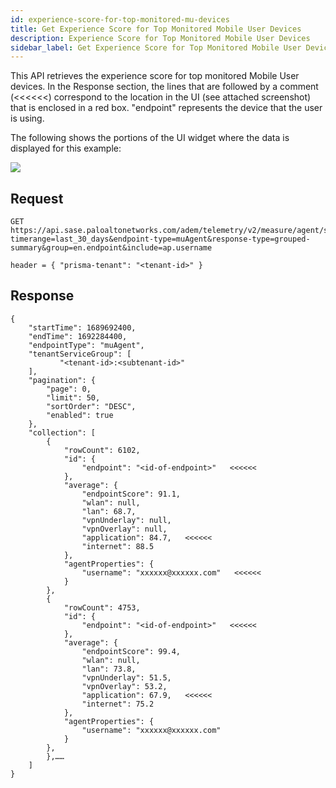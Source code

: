 ```yaml
---
id: experience-score-for-top-monitored-mu-devices
title: Get Experience Score for Top Monitored Mobile User Devices
description: Experience Score for Top Monitored Mobile User Devices
sidebar_label: Get Experience Score for Top Monitored Mobile User Devices
---
```


This API retrieves the experience score for top monitored Mobile User devices. In the Response section, the lines that are followed by a comment (<<<<<<) correspond to the location in the UI (see attached screenshot) that is enclosed in a red box. "endpoint" represents the device that the user is using.

The following shows the portions of the UI widget where the data is displayed for this example:

![](/sase/img/adem/DOCS-3760-exp-score-for-top-monitored-mu-devices.png)


## Request

    GET https://api.sase.paloaltonetworks.com/adem/telemetry/v2/measure/agent/score?timerange=last_30_days&endpoint-type=muAgent&response-type=grouped-summary&group=en.endpoint&include=ap.username
     
    header = { "prisma-tenant": "<tenant-id>" }


## Response

    {
        "startTime": 1689692400,
        "endTime": 1692284400,
        "endpointType": "muAgent",
        "tenantServiceGroup": [
               "<tenant-id>:<subtenant-id>"   
        ],
        "pagination": {
            "page": 0,
            "limit": 50,
            "sortOrder": "DESC",
            "enabled": true
        },
        "collection": [
            {
                "rowCount": 6102,
                "id": {
                    "endpoint": "<id-of-endpoint>"   <<<<<<
                },
                "average": {
                    "endpointScore": 91.1,
                    "wlan": null,
                    "lan": 68.7,
                    "vpnUnderlay": null,
                    "vpnOverlay": null,
                    "application": 84.7,   <<<<<<
                    "internet": 88.5
                },
                "agentProperties": {
                    "username": "xxxxxx@xxxxxx.com"   <<<<<<
                }
            },
            {
                "rowCount": 4753,
                "id": {
                    "endpoint": "<id-of-endpoint>"   <<<<<<
                },
                "average": {
                    "endpointScore": 99.4,
                    "wlan": null,
                    "lan": 73.8,
                    "vpnUnderlay": 51.5,
                    "vpnOverlay": 53.2,
                    "application": 67.9,   <<<<<<
                    "internet": 75.2
                },
                "agentProperties": {
                    "username": "xxxxxx@xxxxxx.com"
                }
            },
            },……
        ]
    }

